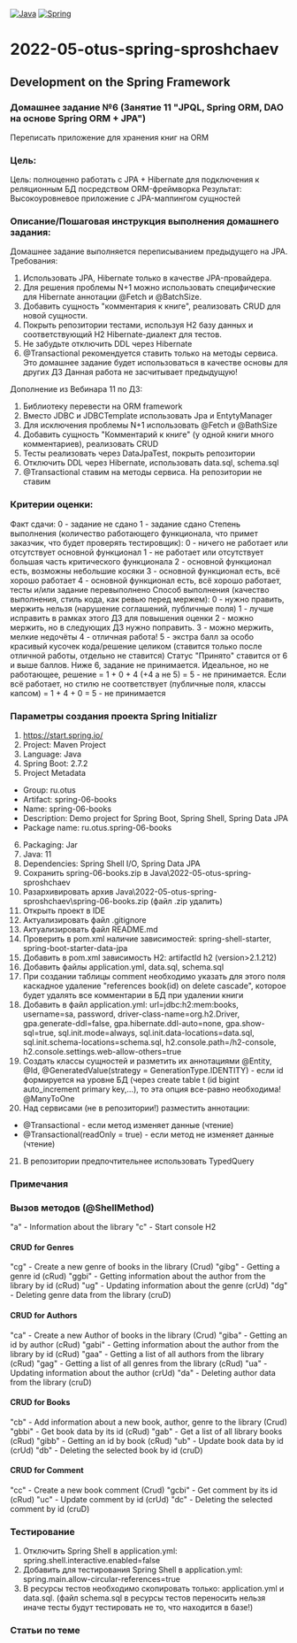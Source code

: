 [![Java](https://img.shields.io/badge/Java-E43222??style=for-the-badge&logo=java&logoColor=FFFFFF)](https://java.com/)
[![Spring](https://img.shields.io/badge/Spring-FFFFFF??style=for-the-badge&logo=Spring)](https://spring.io/)

# 2022-05-otus-spring-sproshchaev
Development on the Spring Framework
-----------------------------------
### Домашнее задание №6 (Занятие 11 "JPQL, Spring ORM, DAO на основе Spring ORM + JPA")
Переписать приложение для хранения книг на ORM

### Цель:
Цель: полноценно работать с JPA + Hibernate для подключения к реляционным БД посредством ORM-фреймворка
Результат: Высокоуровневое приложение с JPA-маппингом сущностей

### Описание/Пошаговая инструкция выполнения домашнего задания:
Домашнее задание выполняется переписыванием предыдущего на JPA.
Требования:

1. Использовать JPA, Hibernate только в качестве JPA-провайдера.
2. Для решения проблемы N+1 можно использовать специфические для Hibernate аннотации @Fetch и @BatchSize.
3. Добавить сущность "комментария к книге", реализовать CRUD для новой сущности.
4. Покрыть репозитории тестами, используя H2 базу данных и соответствующий H2 Hibernate-диалект для тестов.
5. Не забудьте отключить DDL через Hibernate
6. @Transactional рекомендуется ставить только на методы сервиса. 
Это домашнее задание будет использоваться в качестве основы для других ДЗ Данная работа не засчитывает предыдущую!

Дополнение из Вебинара 11 по ДЗ:
1) Библиотеку перевести на ORM framework
2) Вместо JDBC и JDBCTemplate использовать Jpa и EntytyManager
3) Для исключения проблемы N+1 использовать @Fetch и @BathSize
4) Добавить сущность "Комментарий к книге" (у одной книги много комментариев), реализовать CRUD
5) Тесты реализовать через DataJpaTest, покрыть репозитории
6) Отключить DDL через Hibernate, использовать data.sql, schema.sql
7) @Transactional ставим на методы сервиса. На репозитории не ставим

### Критерии оценки:
Факт сдачи:
0 - задание не сдано
1 - задание сдано Степень выполнения (количество работающего функционала, что примет заказчик, что будет проверять тестировщик):
0 - ничего не работает или отсутствует основной функционал
1 - не работает или отсутствует большая часть критического функционала
2 - основной функционал есть, возможны небольшие косяки
3 - основной функционал есть, всё хорошо работает
4 - основной функционал есть, всё хорошо работает, тесты и/или задание перевыполнено Способ выполнения (качество выполнения, стиль кода, как ревью перед мержем):
0 - нужно править, мержить нельзя (нарушение соглашений, публичные поля)
1 - лучше исправить в рамках этого ДЗ для повышения оценки
2 - можно мержить, но в следующих ДЗ нужно поправить.
3 - можно мержить, мелкие недочёты
4 - отличная работа!
5 - экстра балл за особо красивый кусочек кода/решение целиком (ставится только после отличной работы, отдельно не ставится) Статус "Принято" ставится от 6 и выше баллов. Ниже 6, задание не принимается. Идеальное, но не работающее, решение = 1 + 0 + 4 (+4 а не 5) = 5 - не принимается. Если всё работает, но стилю не соответствует (публичные поля, классы капсом) = 1 + 4 + 0 = 5 - не принимается

### Параметры создания проекта Spring Initializr
1. https://start.spring.io/
2. Project: Maven Project
3. Language: Java
4. Spring Boot: 2.7.2
5. Project Metadata
  - Group: ru.otus
  - Artifact: spring-06-books
  - Name: spring-06-books
  - Description: Demo project for Spring Boot, Spring Shell, Spring Data JPA
  - Package name: ru.otus.spring-06-books
6. Packaging: Jar
7. Java: 11
8. Dependencies: Spring Shell I/O, Spring Data JPA
9. Сохранить spring-06-books.zip в Java\2022-05-otus-spring-sproshchaev
10. Разархивировать архив Java\2022-05-otus-spring-sproshchaev\spring-06-books.zip (файл .zip удалить)
11. Открыть проект в IDE
12. Актуализировать файл .gitignore
13. Актуализировать файл README.md
14. Проверить в pom.xml наличие зависимостей: spring-shell-starter, spring-boot-starter-data-jpa
15. Добавить в pom.xml зависимость H2: artifactId h2 (version>2.1.212) 
16. Добавить файлы application.yml, data.sql, schema.sql
17. При создании таблицы comment необходимо указать для этого поля каскадное удаление "references book(id) on delete cascade",
которое будет удалять все комментарии в БД при удалении книги
18. Добавить в файл application.yml: 
      url=jdbc:h2:mem:books, 
      username=sa, password, 
      driver-class-name=org.h2.Driver, 
      gpa.generate-ddl=false, 
      gpa.hibernate.ddl-auto=none, 
      gpa.show-sql=true, 
      sql.init.mode=always,
      sql.init.data-locations=data.sql,
      sql.init.schema-locations=schema.sql,
      h2.console.path=/h2-console,
      h2.console.settings.web-allow-others=true
19. Создать классы сущностей и разметить их аннотациями 
      @Entity, 
      @Id, 
      @GeneratedValue(strategy = GenerationType.IDENTITY) - если id формируется на уровне БД (через 
create table t (id bigint auto_increment primary key,...), то эта опция все-равно необходима!
      @ManyToOne
20. Над сервисами (не в репозитории!) разместить аннотации:
- @Transactional - если метод изменяет данные (чтение)
- @Transactional(readOnly = true) - если метод не изменяет данные (чтение) 
21. В репозитории предпочтительнее использовать TypedQuery

### Примечания

### Вызов методов (@ShellMethod)
"a" - Information about the library
"c" - Start console H2
#### CRUD for Genres
"cg" - Create a new genre of books in the library (Crud)
"gibg" - Getting a genre id (cRud)
"ggbi" - Getting information about the author from the library by id (cRud)
"ug" - Updating information about the genre (crUd)
"dg" - Deleting genre data from the library (cruD)
#### CRUD for Authors
"ca" - Create a new Author of books in the library (Crud)
"giba" - Getting an id by author (cRud)
"gabi" - Getting information about the author from the library by id (cRud)
"gaa" - Getting a list of all authors from the library (cRud)
"gag" - Getting a list of all genres from the library (cRud)
"ua" - Updating information about the author (crUd)
"da" - Deleting author data from the library (cruD)
#### CRUD for Books
"cb" - Add information about a new book, author, genre to the library (Crud)
"gbbi" - Get book data by its id (cRud)
"gab" - Get a list of all library books (cRud)
"gibb" - Getting an id by book (cRud)
"ub" - Update book data by id (crUd)
"db" - Deleting the selected book by id (cruD)
#### CRUD for Comment
"cc" - Create a new book comment (Crud)
"gcbi" - Get comment by its id (cRud)
"uc" - Update comment by id (crUd)
"dc" - Deleting the selected comment by id (cruD)

### Тестирование
1. Отключить Spring Shell в application.yml: spring.shell.interactive.enabled=false
2. Добавить для тестирования Spring Shell в application.yml: spring.main.allow-circular-references=true
3. В ресурсы тестов необходимо скопировать только: application.yml и data.sql. (файл schema.sql в ресурсы тестов 
переносить нельзя иначе тесты будут тестировать не то, что находится в базе!)   

### Статьи по теме
